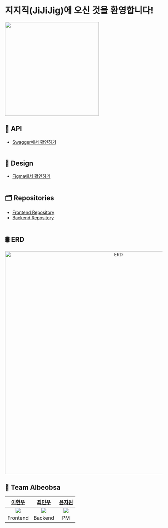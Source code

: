 
# 지지직(JiJiJig)에 오신 것을 환영합니다!
<img src="https://github.com/jijijig/.github/assets/97311614/3545b533-3cd5-4fb3-95dd-478dc6e7e295" width="300" height="300">

## 📱 API
* [Swagger에서 확인하기](http://api-skhumeet.duckdns.org/swagger-ui/index.html)
<br/><br/>

## 🎨 Design
* [Figma에서 확인하기](https://www.figma.com/design/LqCxurXwPuo5vhieSZVm5f/%EC%95%8C(%EB%9C%B0%EB%A7%88)%EB%B2%95%EC%82%AC?node-id=0-1&t=1URkkzmsap6KABxf-0)
<br/><br/>

## 🗂 Repositories
* [Frontend Repository](https://github.com/jijijig/albeobsa-Front)
* [Backend Repository](https://github.com/jijijig/Albeobsa-Backend)
<br/><br/>

## 🛢 ERD
<div align="center">
  <img width="710" alt="ERD" src="https://github.com/user-attachments/assets/5d7bde23-6eff-4700-878f-65bbe7edb59d">
</div>

## 👥 Team Albeobsa
|[이현우](https://github.com/LeeHueeng)|[최민우](https://github.com/chaiminwoo0223)|[윤지원](https://github.com/jw0613)|
|:---:|:---:|:---:|
|<img src="https://github.com/LeeHueeng.png">|<img src="https://github.com/chaiminwoo0223.png">|<img src="https://github.com/jw0613.png">|
|Frontend|Backend|PM|
